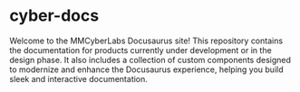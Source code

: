 # cyber-docs
Welcome to the MMCyberLabs Docusaurus site! This repository contains the documentation for products currently under development or in the design phase. It also includes a collection of custom components designed to modernize and enhance the Docusaurus experience, helping you build sleek and interactive documentation. 
